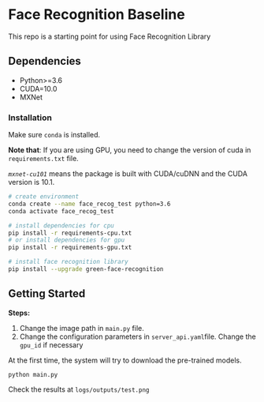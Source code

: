 # Face Recognition Baseline

This repo is a starting point for using Face Recognition Library

## Dependencies

* Python>=3.6
* CUDA=10.0
* MXNet

### Installation 

Make sure `conda` is installed. 

**Note that**: If you are using GPU, you need to change the version of cuda  in `requirements.txt` file. 

*`mxnet-cu101`* means the package is built with CUDA/cuDNN and the CUDA version is 10.1.

```bash
# create environment 
conda create --name face_recog_test python=3.6
conda activate face_recog_test

# install dependencies for cpu 
pip install -r requirements-cpu.txt
# or install dependencies for gpu 
pip install -r requirements-gpu.txt

# install face recognition library
pip install --upgrade green-face-recognition
```



## Getting Started

**Steps:**

1. Change the image path in `main.py` file.   
2. Change the configuration parameters in `server_api.yaml`file. Change the `gpu_id` if necessary

At the first time, the system will try to download the pre-trained models.

```
python main.py 
```

Check the results at `logs/outputs/test.png` 